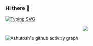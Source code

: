 ### Hi there 👋

<!--
**BigbigShark/BigbigShark** is a ✨ _special_ ✨ repository because its `README.md` (this file) appears on your GitHub profile.

Here are some ideas to get you started:

- 🔭 I’m currently working on ...
- 🌱 I’m currently learning ...
- 👯 I’m looking to collaborate on ...
- 🤔 I’m looking for help with ...
- 💬 Ask me about ...
- 📫 How to reach me: ...
- 😄 Pronouns: ...
- ⚡ Fun fact: ...
-->
[![Typing SVG](https://readme-typing-svg.demolab.com/?lines=I+am+Bridge+Yao;A+Student+Major+in+CS@HUST)](https://git.io/typing-svg)

<div align="center"> <img src="https://github-readme-stats.vercel.app/api/top-langs/?username=BigbigShark&theme=dark&layout=compact"> </div>



![Ashutosh's github activity graph](https://github-readme-activity-graph.cyclic.app/graph?username=BigbigShark&theme=react-dark)


<!--
![Github Stats](https://github-readme-stats.vercel.app/api?username=BigbigShark&show_icons=true&theme=dark&count_private=true)

![Most Used Languages](https://github-readme-stats.vercel.app/api/top-langs/?username=BigbigShark&theme=dark&layout=compact)

![Metrics](https://metrics.lecoq.io/BigbigShark?template=classic&base=header%2C%20activity%2C%20community%2C%20repositories%2C%20metadata&base.indepth=false&base.hireable=false&base.skip=false&config.timezone=Asia%2FShanghai)

[![trophy](https://github-profile-trophy.vercel.app/?username=BigbigShark)](https://github.com/ryo-ma/github-profile-trophy)
-->

